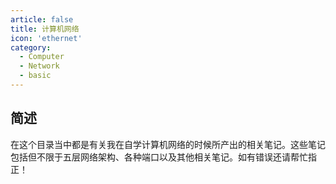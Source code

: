 ```yaml
---
article: false
title: 计算机网络
icon: 'ethernet'
category:
  - Computer
  - Network
  - basic
---
```


## 简述

在这个目录当中都是有关我在自学计算机网络的时候所产出的相关笔记。这些笔记包括但不限于五层网络架构、各种端口以及其他相关笔记。如有错误还请帮忙指正！
